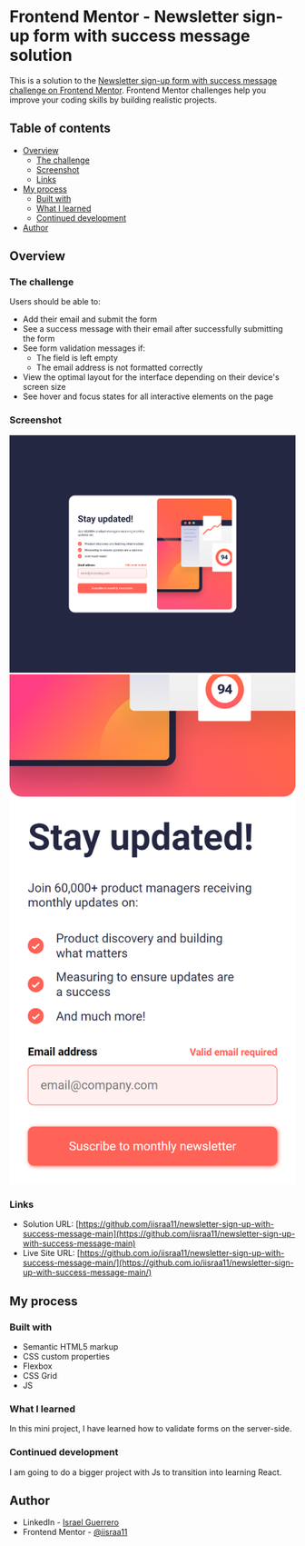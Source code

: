 # Frontend Mentor - Newsletter sign-up form with success message solution

This is a solution to the [Newsletter sign-up form with success message challenge on Frontend Mentor](https://www.frontendmentor.io/challenges/newsletter-signup-form-with-success-message-3FC1AZbNrv). Frontend Mentor challenges help you improve your coding skills by building realistic projects.

## Table of contents

- [Overview](#overview)
  - [The challenge](#the-challenge)
  - [Screenshot](#screenshot)
  - [Links](#links)
- [My process](#my-process)
  - [Built with](#built-with)
  - [What I learned](#what-i-learned)
  - [Continued development](#continued-development)
- [Author](#author)

## Overview

### The challenge

Users should be able to:

- Add their email and submit the form
- See a success message with their email after successfully submitting the form
- See form validation messages if:
  - The field is left empty
  - The email address is not formatted correctly
- View the optimal layout for the interface depending on their device's screen size
- See hover and focus states for all interactive elements on the page

### Screenshot

![](design/desktop-result.png)
![](design/mobile-result.png)

### Links

- Solution URL: [https://github.com/iisraa11/newsletter-sign-up-with-success-message-main](https://github.com/iisraa11/newsletter-sign-up-with-success-message-main)
- Live Site URL: [https://github.com.io/iisraa11/newsletter-sign-up-with-success-message-main/](https://github.com.io/iisraa11/newsletter-sign-up-with-success-message-main/)

## My process

### Built with

- Semantic HTML5 markup
- CSS custom properties
- Flexbox
- CSS Grid
- JS

### What I learned

In this mini project, I have learned how to validate forms on the server-side.

### Continued development

I am going to do a bigger project with Js to transition into learning React.

## Author

- LinkedIn - [Israel Guerrero](https://www.linkedin.com/in/israelguerreroortiz/)
- Frontend Mentor - [@iisraa11](https://www.frontendmentor.io/profile/iisraa11)
